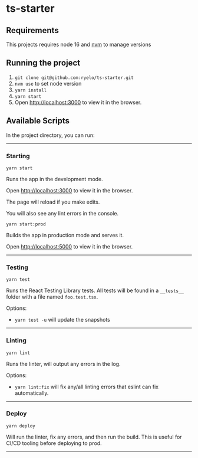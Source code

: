 # ts-starter

## Requirements

This projects requires node 16 and [nvm](https://github.com/nvm-sh/nvm) to manage versions

## Running the project

1. `git clone git@github.com:ryelo/ts-starter.git`
2. `nvm use` to set node version
3. `yarn install`
4. `yarn start`
5. Open [http://localhost:3000](http://localhost:3000) to view it in the browser.

## Available Scripts

In the project directory, you can run:

---
### Starting

`yarn start`

Runs the app in the development mode.

Open [http://localhost:3000](http://localhost:3000) to view it in the browser.

The page will reload if you make edits.

You will also see any lint errors in the console.

`yarn start:prod`

Builds the app in production mode and serves it.

Open [http://localhost:5000](http://localhost:5000) to view it in the browser.


---

### Testing

`yarn test`

Runs the React Testing Library tests. All tests will be found in a `__tests__` folder with a file named `foo.test.tsx`.

Options:
* `yarn test -u` will update the snapshots

---

### Linting

`yarn lint`

Runs the linter, will output any errors in the log.

Options:

* `yarn lint:fix` will fix any/all linting errors that eslint can fix automatically.

---

### Deploy

`yarn deploy`

Will run the linter, fix any errors, and then run the build. This is useful for CI/CD tooling before deploying to prod.

---